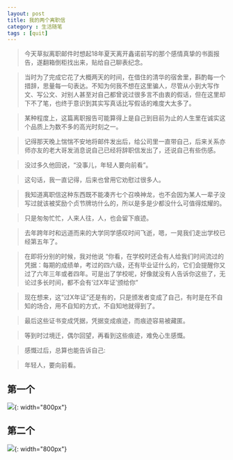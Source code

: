 ```yaml
---
layout: post
title: 我的两个离职信
category : 生活随笔
tags : [quit]
---
```


>今天草拟离职邮件时想起18年夏天离开鑫诺前写的那个感情真挚的书面报告，遂翻箱倒柜找出来，贴给自己聊表纪念。

>当时为了完成它花了大概两天的时间，在借住的清华的宿舍里，斟酌每一个措辞，思量每一句表达。不知为何我不想在这里骗人，尽管从小到大写作文、写公文、对别人甚至对自己都曾说过很多言不由衷的假话，但在这里却下不了笔，也终于意识到其实写真话比写假话的难度大太多了。

>某种程度上，这篇离职报告可能算得上是自己到目前为止的人生里在诚实这个品质上为数不多的高光时刻之一。

>记得那天晚上惴惴不安地将邮件发出后，给公司里一直带自己，后来关系亦师亦友的老大哥发消息说自己已经将辞职信发出了，还说自己有些伤感。

>没过多久他回说，“没事儿，年轻人要向前看”。

>这句话，我一直记得，后来也曾用它劝慰过很多人。

>我知道离职信这种东西既不能凑齐七个召唤神龙，也不会因为某人一辈子没写过就该被奖励个贞节牌坊什么的，所以是多是少都没什么可值得炫耀的。

>只是匆匆忙忙，人来人往，人，也会留下痕迹。

>去年跨年时和远道而来的大学同学感叹时间飞逝，嗯，一晃我们走出学校已经第五年了。

>在即将分别的时候，我对他说 “你看，在学校时还会有人给我们时间流过的凭据：每期的成绩单，考过的四六级，还有毕业证什么的，它们会提醒你又过了六年三年或者四年。可是出了学校呢，好像就没有人告诉你这些了，无论过多长时间，都不会有‘过X年证’颁给你”

>现在想来，这“过X年证”还是有的，只是颁发者变成了自己，有时是在不自知的场合，用不自知的方式，不自知地就得到了。

>最后这些证书变成凭据，凭据变成痕迹，而痕迹容易被藏匿。

>等到时过境迁，偶尔回望，再看到这些痕迹，难免心生感慨。

>感慨过后，总算也能告诉自己:

>年轻人，要向前看。


## 第一个


![](   https://themeiwu.com/img/life/life20190305.PNG){: width="800px"}

## 第二个


![](   https://themeiwu.com/img/life/life2019030501.PNG){: width="800px"}
